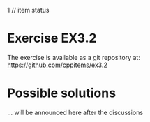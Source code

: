 1 // item status
# Exercise EX3.2

The exercise is available as a git repository at:
https://github.com/cppitems/ex3.2

# Possible solutions
... will be announced here after the discussions
